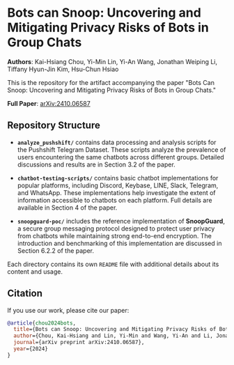 # Bots can Snoop: Uncovering and Mitigating Privacy Risks of Bots in Group Chats

**Authors**: Kai-Hsiang Chou, Yi-Min Lin, Yi-An Wang, Jonathan Weiping Li, Tiffany Hyun-Jin Kim, Hsu-Chun Hsiao

This is the repository for the artifact accompanying the paper "Bots Can Snoop: Uncovering and Mitigating Privacy Risks of Bots in Group Chats."

**Full Paper**: [arXiv:2410.06587](https://arxiv.org/abs/2410.06587)

## Repository Structure

- **`analyze_pushshift/`** contains data processing and analysis scripts for the Pushshift Telegram Dataset. These scripts analyze the prevalence of users encountering the same chatbots across different groups. Detailed discussions and results are in Section 3.2 of the paper.

- **`chatbot-testing-scripts/`** contains basic chatbot implementations for popular platforms, including Discord, Keybase, LINE, Slack, Telegram, and WhatsApp. These implementations help investigate the extent of information accessible to chatbots on each platform. Full details are available in Section 4 of the paper.

- **`snoopguard-poc/`** includes the reference implementation of **SnoopGuard**, a secure group messaging protocol designed to protect user privacy from chatbots while maintaining strong end-to-end encryption. The introduction and benchmarking of this implementation are discussed in Section 6.2.2 of the paper.

Each directory contains its own `README` file with additional details about its content and usage.


## Citation

If you use our work, please cite our paper:

```bibtex
@article{chou2024bots,
  title={Bots can Snoop: Uncovering and Mitigating Privacy Risks of Bots in Group Chats},
  author={Chou, Kai-Hsiang and Lin, Yi-Min and Wang, Yi-An and Li, Jonathan Weiping and Kim, Tiffany Hyun-Jin and Hsiao, Hsu-Chun},
  journal={arXiv preprint arXiv:2410.06587},
  year={2024}
}
```